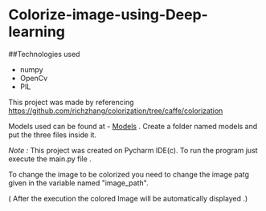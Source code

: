 # Colorize-image-using-Deep-learning
##Technologies used 

- numpy
- OpenCv 
- PIL

This project was made by referencing 
https://github.com/richzhang/colorization/tree/caffe/colorization

Models used can be found at -
[Models] .
Create a folder named models and put the three files inside it.

*Note :* This project was created on Pycharm IDE(c).
To run the program just execute the main.py file .

To change the image to be colorized you need to change the image patg given in the variable named "image_path".

( After the execution the colored Image will be automatically displayed .)


[Models]:https://drive.google.com/drive/folders/1e2uGqlRGSXfOoiD3-uk5Fi84wtXd0csB?usp=sharing

